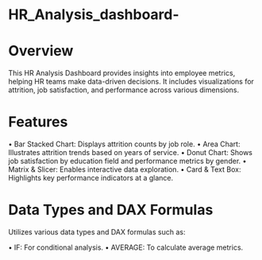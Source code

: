 # HR_Analysis_dashboard- 

# Overview
This HR Analysis Dashboard provides insights into employee metrics, helping HR teams make data-driven decisions. It includes visualizations for attrition, job satisfaction, and performance across various dimensions.

# Features
• Bar Stacked Chart: Displays attrition counts by job role.
• Area Chart: Illustrates attrition trends based on years of service.
• Donut Chart: Shows job satisfaction by education field and performance metrics by gender.
• Matrix & Slicer: Enables interactive data exploration.
• Card & Text Box: Highlights key performance indicators at a glance.
# Data Types and DAX Formulas
Utilizes various data types and DAX formulas such as:

• IF: For conditional analysis.
• AVERAGE: To calculate average metrics.
